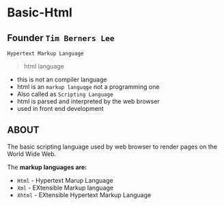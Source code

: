 # Basic-Html
## Founder `Tim Berners Lee`
`Hypertext Markup Language`
>  html language
   - this  is not an  compiler language
   - html is an `markup languqge` not a programming one
   - Also called as `Scripting Language`
   - html is parsed and interpreted by the web browser
   - used in front end development
## ABOUT
The basic scripting language used by web browser to render pages on the World Wide Web.

The **markup languages are:**
* `Html` - Hypertext Marup Language
* `Xml` - EXtensible Markup language
* `Xhtml` - EXtensible Hypertext Markup Language 
